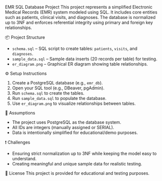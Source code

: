 EMR SQL Database Project
This project represents a simplified Electronic Medical Records (EMR) system modeled using SQL. It includes core entities such as patients, clinical visits, and diagnoses. The database is normalized up to 3NF and enforces referential integrity using primary and foreign key relationships.

📦 Project Structure
- `schema.sql` – SQL script to create tables: `patients`, `visits`, and `diagnoses`.
- `sample_data.sql` – Sample data inserts (20 records per table) for testing.
- `er_diagram.png` – Graphical ER diagram showing table relationships.
  
 ⚙️ Setup Instructions

1. Create a PostgreSQL database (e.g., `emr_db`).
2. Open your SQL tool (e.g., DBeaver, pgAdmin).
3. Run `schema.sql` to create the tables.
4. Run `sample_data.sql` to populate the database.
5. Use `er_diagram.png` to visualize relationships between tables.

📌 Assumptions
- The project uses PostgreSQL as the database system.
- All IDs are integers (manually assigned or SERIAL).
- Data is intentionally simplified for educational/demo purposes.

❗ Challenges
- Ensuring strict normalization up to 3NF while keeping the model easy to understand.
- Creating meaningful and unique sample data for realistic testing.

📄 License
This project is provided for educational and testing purposes.
